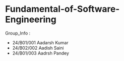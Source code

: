 # Fundamental-of-Software-Engineering
Group_Info : 
  - 24/B01/001 Aadarsh Kumar
  - 24/B02/002 Aadish Saini
  - 24/B01/003 Aadrsh Pandey
